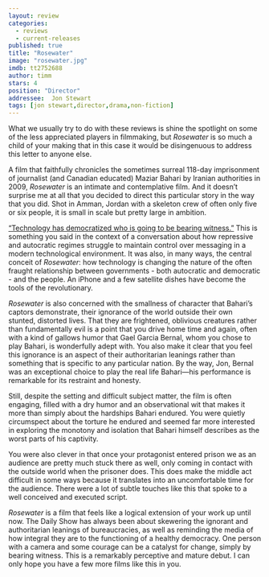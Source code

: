 ```yaml
---
layout: review
categories: 
  - reviews
  - current-releases
published: true
title: "Rosewater"
image: "rosewater.jpg"
imdb: tt2752688
author: timm
stars: 4
position: "Director"
addressee:  Jon Stewart
tags: [jon stewart,director,drama,non-fiction]
---
```


What we usually try to do with these reviews is shine the spotlight on some of the less appreciated players in filmmaking, but _Rosewater_ is so much a child of your making that in this case it would be disingenuous to address this letter to anyone else.

A film that faithfully chronicles the sometimes surreal 118-day imprisonment of journalist (and Canadian educated) Maziar Bahari by Iranian authorities in 2009, _Rosewater_ is an intimate and contemplative film. And it doesn’t surprise me at all that you decided to direct this particular story in the way that you did. Shot in Amman, Jordan with a skeleton crew of often only five or six people, it is small in scale but pretty large in ambition. 

[“Technology has democratized who is going to be bearing witness.”](https://www.youtube.com/watch?v=UciFeVCaozE) This is something you said in the context of a conversation about how repressive and autocratic regimes struggle to maintain control over messaging in a modern technological environment. It was also, in many ways, the central conceit of _Rosewater_: how technology is changing the nature of the often fraught relationship between governments - both autocratic and democratic - and the people. An iPhone and a few satellite dishes have become the tools of the revolutionary.

_Rosewater_ is also concerned with the smallness of character that Bahari’s captors demonstrate, their ignorance of the world outside their own stunted, distorted lives. That they are frightened, oblivious creatures rather than fundamentally evil is a point that you drive home time and again, often with a kind of gallows humor that Gael Garcia Bernal, whom you chose to play Bahari, is wonderfully adept with. You also make it clear that you feel this ignorance is an aspect of their authoritarian leanings rather than something that is specific to any particular nation. By the way, Jon, Bernal was an exceptional choice to play the real life Bahari—his performance is remarkable for its restraint and honesty. 

Still, despite the setting and difficult subject matter, the film is often engaging, filled with a dry humor and an observational wit that makes it more than simply about the hardships Bahari endured. You were quietly circumspect about the torture he endured and seemed far more interested in exploring the monotony and isolation that Bahari himself describes as the worst parts of his captivity. 

You were also clever in that once your protagonist entered prison we as an audience are pretty much stuck there as well, only coming in contact with the outside world when the prisoner does. This does make the middle act difficult in some ways because it translates into an uncomfortable time for the audience. There were a lot of subtle touches like this that spoke to a well conceived and executed script. 

_Rosewater_ is a film that feels like a logical extension of your work up until now. The Daily Show has always been about skewering the ignorant and authoritarian leanings of bureaucracies, as well as reminding the media of how integral they are to the functioning of a healthy democracy. One person with a camera and some courage can be a catalyst for change, simply by bearing witness. This is a remarkably perceptive and mature debut. I can only hope you have a few more films like this in you.
